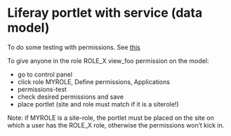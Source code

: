 # Liferay portlet with service (data model)

To do some testing with permissions. See [this](https://dev.liferay.com/develop/tutorials/-/knowledge_base/6-1/security-and-permissions)

To give anyone in the role ROLE_X view_foo permission on the model:

- go to control panel
- click role MYROLE, Define permissions, Applications
- permissions-test
- check desired permissions and save
- place portlet (site and role must match if it is a siterole!)

Note: if MYROLE is a site-role, the portlet must be placed on the site on which a user has the ROLE_X role, otherwise the permissions won’t kick in.
